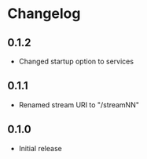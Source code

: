 # Changelog

## 0.1.2
- Changed startup option to services

## 0.1.1
- Renamed stream URI to "/streamNN"

## 0.1.0
- Initial release
